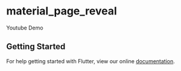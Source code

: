 # material_page_reveal

Youtube Demo

## Getting Started

For help getting started with Flutter, view our online
[documentation](https://flutter.io/).
